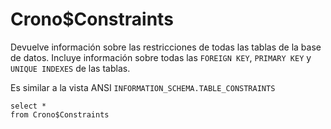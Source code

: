 ﻿---
SidebarGroup: "index-db-views"
---

# Crono$Constraints


Devuelve información sobre las restricciones de todas las tablas de la base de datos. Incluye información sobre todas las `FOREIGN KEY`, `PRIMARY KEY` y  `UNIQUE INDEXES` de las tablas.

Es similar a la vista ANSI `INFORMATION_SCHEMA.TABLE_CONSTRAINTS`


```
select *
from Crono$Constraints
```
